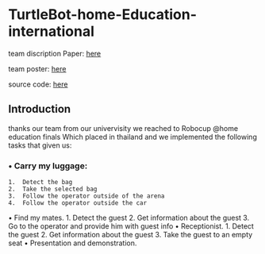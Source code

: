 # TurtleBot-home-Education-international


team discription Paper: [here](https://github.com/NaNo211/TurtleBot-home-Education-international/blob/main/Robocup%40home_paper.pdf)

team poster: [here](https://github.com/NaNo211/TurtleBot-home-Education-international/blob/main/team_poster.pdf)

source code: [here](https://drive.google.com/drive/folders/1UQszmGcwzo0BVAEogxnVuTNeKOo5Rwtz?usp=sharing)

## Introduction
thanks our team from our univervisity we reached to Robocup @home education finals Which placed in thailand and we implemented the following tasks that given us:
###  •	Carry my luggage: 
    1.	Detect the bag
    2.	Take the selected bag
    3.	Follow the operator outside of the arena 
    4.	Follow the operator outside the car
  •	 Find my mates.
    1.	Detect the guest
    2.	Get information about the guest
    3.	Go to the operator and provide him with guest info
  •	Receptionist.
    1.	Detect the guest
    2.	Get information about the guest
    3.	Take the guest to an empty seat
  •	Presentation and demonstration.
  
  
